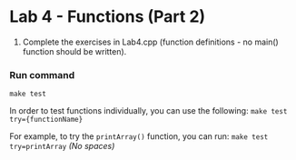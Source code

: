 # Lab 4 - Functions (Part 2)
1. Complete the exercises in Lab4.cpp (function definitions - no main() function should be written).


### Run command
`make test`

In order to test functions individually, you can use the following:
`make test try={functionName}`

For example, to try the `printArray()` function, you can run:
`make test try=printArray` *(No spaces)*